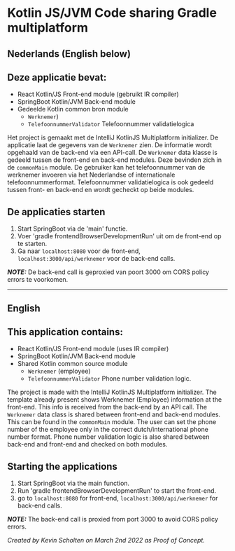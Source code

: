 # Kotlin JS/JVM Code sharing Gradle multiplatform


## Nederlands (English below)
## Deze applicatie bevat:
* React Kotlin/JS Front-end module (gebruikt IR compiler)
* SpringBoot Kotlin/JVM Back-end module
* Gedeelde Kotlin common bron module<br />
  * `Werknemer`)<br />
  * `TelefoonnummerValidator` Telefoonnummer validatielogica

Het project is gemaakt met de IntelliJ KotlinJS Multiplatform initializer. De applicatie laat de gegevens van de `Werknemer` zien. De informatie wordt opgehaald van de back-end via een API-call. De `Werknemer` data klasse is gedeeld tussen de front-end en back-end modules. Deze bevinden zich in de `commonMain` module. De gebruiker kan het telefoonnummer van de werknemer invoeren via het Nederlandse of internationale telefoonnummerformat. Telefoonnummer validatielogica is ook gedeeld tussen front- en back-end en wordt gecheckt op beide modules.

## De applicaties starten
1. Start SpringBoot via de 'main' functie.
2. Voer 'gradle frontendBrowserDevelopmentRun' uit om de front-end op te starten.
3. Ga naar `localhost:8080` voor de front-end, `localhost:3000/api/werknemer` voor de back-end calls.

**_NOTE:_**  De back-end call is geproxied van poort 3000 om CORS policy errors te voorkomen.


--------------------------

## English
## This application contains:
* React Kotlin/JS Front-end module (uses IR compiler)
* SpringBoot Kotlin/JVM Back-end module
* Shared Kotlin common source module<br />
  * `Werknemer` (employee)<br />
  * `TelefoonnummerValidator` Phone number validation logic.

The project is made with the IntelliJ KotlinJS Multiplatform initializer. The template already present shows Werknemer (Employee) information at the front-end. This info is received from the back-end by an API call. The `Werknemer` data class is shared between front-end and back-end modules. This can be found in the `commonMain` module. The user can set the phone number of the employee only in the correct dutch/international phone number format. Phone number validation logic is also shared between back-end and front-end and checked on both modules.

## Starting the applications
1. Start SpringBoot via the main function.
2. Run 'gradle frontendBrowserDevelopmentRun' to start the front-end.
3. go to `localhost:8080` for front-end, `localhost:3000/api/werknemer` for back-end calls.

**_NOTE:_**  The back-end call is proxied from port 3000 to avoid CORS policy errors.



*Created by Kevin Scholten on March 2nd 2022 as Proof of Concept.*

